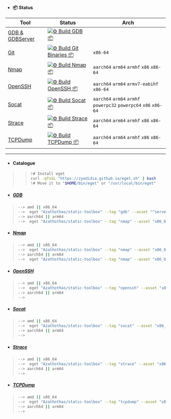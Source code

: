 - #### 📦 Status
| Tool | Status | Arch |
| ---- | ------ | ---- |
|[GDB & GDBServer](https://github.com/Azathothas/static-toolbox/actions/workflows/build-gdb.yml)|[![⚙️ Build GDB 📦](https://github.com/Azathothas/static-toolbox/actions/workflows/build-gdb.yml/badge.svg)](https://github.com/Azathothas/static-toolbox/actions/workflows/build-gdb.yml)| |
|[Git](https://github.com/git/git)|[![⚙️ Build Git Binaries 📦](https://github.com/Azathothas/static-toolbox/actions/workflows/build_git.yaml/badge.svg)](https://github.com/Azathothas/static-toolbox/actions/workflows/build_git.yaml)| `x86-64` |
|[Nmap](https://github.com/Azathothas/static-toolbox/actions/workflows/build-nmap.yml)|[![⚙️ Build Nmap 📦](https://github.com/Azathothas/static-toolbox/actions/workflows/build-nmap.yml/badge.svg)](https://github.com/Azathothas/static-toolbox/actions/workflows/build-nmap.yml)| `aarch64` `arm64` `armhf` `x86` `x86-64` |
|[OpenSSH](https://github.com/Azathothas/static-toolbox/actions/workflows/build-openssh.yml)|[![⚙️ Build OpenSSH 📦](https://github.com/Azathothas/static-toolbox/actions/workflows/build-openssh.yml/badge.svg)](https://github.com/Azathothas/static-toolbox/actions/workflows/build-openssh.yml)|`aarch64` `arm64` `armv7-eabihf` `x86-64`|
|[Socat](https://github.com/Azathothas/static-toolbox/actions/workflows/build-socat.yml)|[![⚙️ Build Socat 📦](https://github.com/Azathothas/static-toolbox/actions/workflows/build-socat.yml/badge.svg)](https://github.com/Azathothas/static-toolbox/actions/workflows/build-socat.yml)| `aarch64` `arm64` `armhf` `powerpc32` `powerpc64` `x86` `x86-64` |
|[Strace](https://github.com/Azathothas/static-toolbox/actions/workflows/build-strace.yml)|[![⚙️ Build Strace 📦](https://github.com/Azathothas/static-toolbox/actions/workflows/build-strace.yml/badge.svg)](https://github.com/Azathothas/static-toolbox/actions/workflows/build-strace.yml)| `aarch64` `arm64` `armhf` `x86` `x86-64` |
|[TCPDump](https://github.com/Azathothas/static-toolbox/actions/workflows/build-tcpdump.yml)|[![⚙️ Build TCPDump 📦](https://github.com/Azathothas/static-toolbox/actions/workflows/build-tcpdump.yml/badge.svg)](https://github.com/Azathothas/static-toolbox/actions/workflows/build-tcpdump.yml)| `aarch64` `arm64` `armhf` `x86` `x86-64` |

---
- #### Catalogue
> > ```bash
> > !# Install eget
> > curl -qfsSL "https://zyedidia.github.io/eget.sh" | bash
> > !# Move it to "$HOME/bin/eget" or "/usr/local/bin/eget"
> > ```
- ##### [GDB](https://www.sourceware.org/gdb/)
> ```bash
> --> amd || x86_64
> -->  eget "Azathothas/static-toolbox" --tag "gdb" --asset "^server" --asset "x86_64" --to "gdb"
> --> aarch64 || arm64
> -->  eget "Azathothas/static-toolbox" --tag "nmap" --asset "x86_64" --to "nmap"
> ```
- ##### [Nmap](https://nmap.org/)
> ```bash
> --> amd || x86_64
> -->  eget "Azathothas/static-toolbox" --tag "nmap" --asset "x86_64" --to "nmap"
> --> aarch64 || arm64
> -->  eget "Azathothas/static-toolbox" --tag "nmap" --asset "x86_64" --to "nmap"
> ```
- ##### [OpenSSH](https://www.openssh.com/)
> ```bash
> --> amd || x86_64
> -->  eget "Azathothas/static-toolbox" --tag "openssh" --asset "x86_64" --to "openssh"
> --> aarch64 || arm64
> -->  
> ```
- ##### [Socat](http://www.dest-unreach.org/socat/)
> ```bash
> --> amd || x86_64
> -->  eget "Azathothas/static-toolbox" --tag "socat" --asset "x86_64" --to "socat"
> --> aarch64 || arm64
> -->  
> ```
- ##### [Strace](https://github.com/strace/strace)
> ```bash
> --> amd || x86_64
> -->  eget "Azathothas/static-toolbox" --tag "strace" --asset "x86_64" --to "strace"
> --> aarch64 || arm64
> -->  
> ```
- ##### [TCPDump](https://www.tcpdump.org/)
> ```bash
> --> amd || x86_64
> -->  eget "Azathothas/static-toolbox" --tag "tcpdump" --asset "x86_64" --to "tcpdump"
> --> aarch64 || arm64
> -->  
> ```
